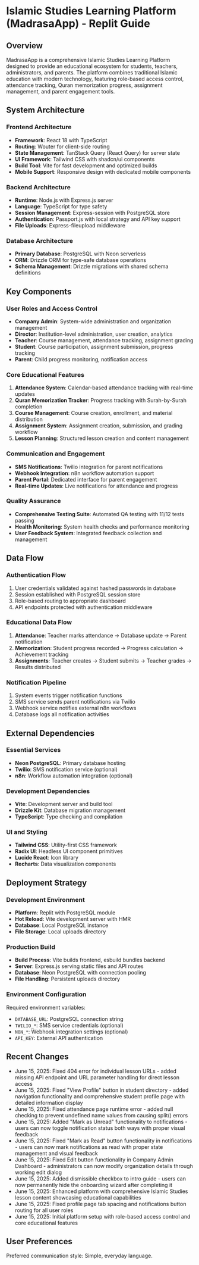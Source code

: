 # Islamic Studies Learning Platform (MadrasaApp) - Replit Guide

## Overview

MadrasaApp is a comprehensive Islamic Studies Learning Platform designed to provide an educational ecosystem for students, teachers, administrators, and parents. The platform combines traditional Islamic education with modern technology, featuring role-based access control, attendance tracking, Quran memorization progress, assignment management, and parent engagement tools.

## System Architecture

### Frontend Architecture
- **Framework**: React 18 with TypeScript
- **Routing**: Wouter for client-side routing
- **State Management**: TanStack Query (React Query) for server state
- **UI Framework**: Tailwind CSS with shadcn/ui components
- **Build Tool**: Vite for fast development and optimized builds
- **Mobile Support**: Responsive design with dedicated mobile components

### Backend Architecture
- **Runtime**: Node.js with Express.js server
- **Language**: TypeScript for type safety
- **Session Management**: Express-session with PostgreSQL store
- **Authentication**: Passport.js with local strategy and API key support
- **File Uploads**: Express-fileupload middleware

### Database Architecture
- **Primary Database**: PostgreSQL with Neon serverless
- **ORM**: Drizzle ORM for type-safe database operations
- **Schema Management**: Drizzle migrations with shared schema definitions

## Key Components

### User Roles and Access Control
- **Company Admin**: System-wide administration and organization management
- **Director**: Institution-level administration, user creation, analytics
- **Teacher**: Course management, attendance tracking, assignment grading
- **Student**: Course participation, assignment submission, progress tracking
- **Parent**: Child progress monitoring, notification access

### Core Educational Features
1. **Attendance System**: Calendar-based attendance tracking with real-time updates
2. **Quran Memorization Tracker**: Progress tracking with Surah-by-Surah completion
3. **Course Management**: Course creation, enrollment, and material distribution
4. **Assignment System**: Assignment creation, submission, and grading workflow
5. **Lesson Planning**: Structured lesson creation and content management

### Communication and Engagement
- **SMS Notifications**: Twilio integration for parent notifications
- **Webhook Integration**: n8n workflow automation support
- **Parent Portal**: Dedicated interface for parent engagement
- **Real-time Updates**: Live notifications for attendance and progress

### Quality Assurance
- **Comprehensive Testing Suite**: Automated QA testing with 11/12 tests passing
- **Health Monitoring**: System health checks and performance monitoring
- **User Feedback System**: Integrated feedback collection and management

## Data Flow

### Authentication Flow
1. User credentials validated against hashed passwords in database
2. Session established with PostgreSQL session store
3. Role-based routing to appropriate dashboard
4. API endpoints protected with authentication middleware

### Educational Data Flow
1. **Attendance**: Teacher marks attendance → Database update → Parent notification
2. **Memorization**: Student progress recorded → Progress calculation → Achievement tracking
3. **Assignments**: Teacher creates → Student submits → Teacher grades → Results distributed

### Notification Pipeline
1. System events trigger notification functions
2. SMS service sends parent notifications via Twilio
3. Webhook service notifies external n8n workflows
4. Database logs all notification activities

## External Dependencies

### Essential Services
- **Neon PostgreSQL**: Primary database hosting
- **Twilio**: SMS notification service (optional)
- **n8n**: Workflow automation integration (optional)

### Development Dependencies
- **Vite**: Development server and build tool
- **Drizzle Kit**: Database migration management
- **TypeScript**: Type checking and compilation

### UI and Styling
- **Tailwind CSS**: Utility-first CSS framework
- **Radix UI**: Headless UI component primitives
- **Lucide React**: Icon library
- **Recharts**: Data visualization components

## Deployment Strategy

### Development Environment
- **Platform**: Replit with PostgreSQL module
- **Hot Reload**: Vite development server with HMR
- **Database**: Local PostgreSQL instance
- **File Storage**: Local uploads directory

### Production Build
- **Build Process**: Vite builds frontend, esbuild bundles backend
- **Server**: Express.js serving static files and API routes
- **Database**: Neon PostgreSQL with connection pooling
- **File Handling**: Persistent uploads directory

### Environment Configuration
Required environment variables:
- `DATABASE_URL`: PostgreSQL connection string
- `TWILIO_*`: SMS service credentials (optional)
- `N8N_*`: Webhook integration settings (optional)
- `API_KEY`: External API authentication

## Recent Changes
- June 15, 2025: Fixed 404 error for individual lesson URLs - added missing API endpoint and URL parameter handling for direct lesson access
- June 15, 2025: Fixed "View Profile" button in student directory - added navigation functionality and comprehensive student profile page with detailed information display
- June 15, 2025: Fixed attendance page runtime error - added null checking to prevent undefined name values from causing split() errors
- June 15, 2025: Added "Mark as Unread" functionality to notifications - users can now toggle notification status both ways with proper visual feedback
- June 15, 2025: Fixed "Mark as Read" button functionality in notifications - users can now mark notifications as read with proper state management and visual feedback
- June 15, 2025: Fixed Edit button functionality in Company Admin Dashboard - administrators can now modify organization details through working edit dialog
- June 15, 2025: Added dismissible checkbox to intro guide - users can now permanently hide the onboarding wizard after completing it
- June 15, 2025: Enhanced platform with comprehensive Islamic Studies lesson content showcasing educational capabilities
- June 15, 2025: Fixed profile page tab spacing and notifications button routing for all user roles
- June 15, 2025: Initial platform setup with role-based access control and core educational features

## User Preferences

Preferred communication style: Simple, everyday language.